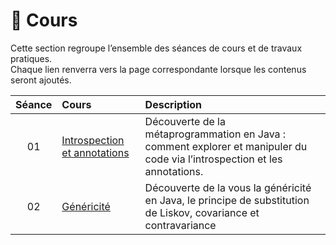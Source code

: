 # 📘 Cours 

Cette section regroupe l’ensemble des séances de cours et de travaux pratiques.  
Chaque lien renverra vers la page correspondante lorsque les contenus seront ajoutés.

| Séance | Cours | Description
|:------:|:-----------------------------------|:-----------------------------------------------------|
| 01 | [Introspection et annotations](01.pdf) | Découverte de la métaprogrammation en Java : comment  explorer et manipuler du code via l’introspection et les annotations. |
| 02 | [Généricité](01.pdf) | Découverte de la vous la généricité en Java, le principe de substitution de Liskov, covariance et contravariance |
